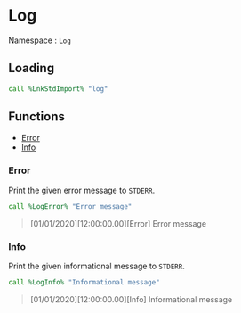 # Log

Namespace : `Log`

## Loading

```bat
call %LnkStdImport% "log"
```

## Functions

* [Error](#error)
* [Info](#info)

### Error

Print the given error message to `STDERR`.

```bat
call %LogError% "Error message"
```

> [01/01/2020][12:00:00.00][Error] Error message

### Info

Print the given informational message to `STDERR`.

```bat
call %LogInfo% "Informational message"
```

> [01/01/2020][12:00:00.00][Info] Informational message
